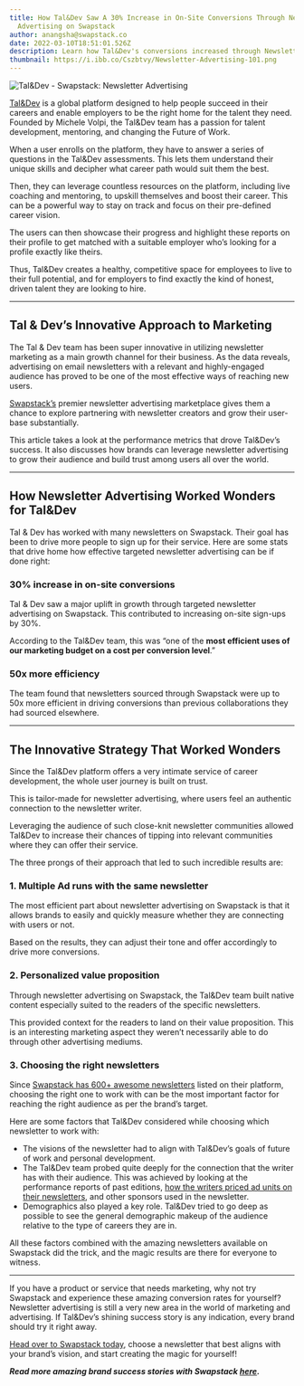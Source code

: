 ```yaml
---
title: How Tal&Dev Saw A 30% Increase in On-Site Conversions Through Newsletter
  Advertising on Swapstack
author: anangsha@swapstack.co
date: 2022-03-10T18:51:01.526Z
description: Learn how Tal&Dev's conversions increased through Newsletter Advertising.
thumbnail: https://i.ibb.co/Cszbtvy/Newsletter-Advertising-101.png
---
```

![Tal&Dev - Swapstack: Newsletter Advertising](https://i.ibb.co/Cszbtvy/Newsletter-Advertising-101.png "Tal&Dev - Swapstack: Newsletter Advertising")

[Tal&Dev](https://www.talanddev.com/) is a global platform designed to help people succeed in their careers and enable employers to be the right home for the talent they need. Founded by Michele Volpi, the Tal&Dev team has a passion for talent development, mentoring, and changing the Future of Work.

When a user enrolls on the platform, they have to answer a series of questions in the Tal&Dev assessments. This lets them understand their unique skills and decipher what career path would suit them the best.

Then, they can leverage countless resources on the platform, including live coaching and mentoring, to upskill themselves and boost their career. This can be a powerful way to stay on track and focus on their pre-defined career vision.

The users can then showcase their progress and highlight these reports on their profile to get matched with a suitable employer who’s looking for a profile exactly like theirs.

Thus, Tal&Dev creates a healthy, competitive space for employees to live to their full potential, and for employers to find exactly the kind of honest, driven talent they are looking to hire.

- - -

## Tal & Dev’s Innovative Approach to Marketing

The Tal & Dev team has been super innovative in utilizing newsletter marketing as a main growth channel for their business. As the data reveals, advertising on email newsletters with a relevant and highly-engaged audience has proved to be one of the most effective ways of reaching new users.

[Swapstack’s](https://swapstack.co/?utm_source=video&utm_medium=Youtube&utm_campaign=Anangsha) premier newsletter advertising marketplace gives them a chance to explore partnering with newsletter creators and grow their user-base substantially.

This article takes a look at the performance metrics that drove Tal&Dev’s success. It also discusses how brands can leverage newsletter advertising to grow their audience and build trust among users all over the world.

- - -

## **How Newsletter Advertising Worked Wonders for Tal&Dev**

Tal & Dev has worked with many newsletters on Swapstack. Their goal has been to drive more people to sign up for their service. Here are some stats that drive home how effective targeted newsletter advertising can be if done right:

### **30% increase in on-site conversions**

Tal & Dev saw a major uplift in growth through targeted newsletter advertising on Swapstack. This contributed to increasing on-site sign-ups by 30%.

According to the Tal&Dev team, this was “one of the **most efficient uses of our marketing budget on a cost per conversion level**.”

### **50x more efficiency**

The team found that newsletters sourced through Swapstack were up to 50x more efficient in driving conversions than previous collaborations they had sourced elsewhere.

- - -

## The Innovative Strategy That Worked Wonders

Since the Tal&Dev platform offers a very intimate service of career development, the whole user journey is built on trust.

This is tailor-made for newsletter advertising, where users feel an authentic connection to the newsletter writer.

Leveraging the audience of such close-knit newsletter communities allowed Tal&Dev to increase their chances of tipping into relevant communities where they can offer their service.

The three prongs of their approach that led to such incredible results are:

### 1. Multiple Ad runs with the same newsletter

The most efficient part about newsletter advertising on Swapstack is that it allows brands to easily and quickly measure whether they are connecting with users or not.

Based on the results, they can adjust their tone and offer accordingly to drive more conversions.

### 2. Personalized value proposition

Through newsletter advertising on Swapstack, the Tal&Dev team built native content especially suited to the readers of the specific newsletters.

This provided context for the readers to land on their value proposition. This is an interesting marketing aspect they weren’t necessarily able to do through other advertising mediums.

### **3. Choosing the right newsletters**

Since [Swapstack has 600+ awesome newsletters](https://airtable.com/shrtCPo1ddGmoXhV7) listed on their platform, choosing the right one to work with can be the most important factor for reaching the right audience as per the brand’s target.

Here are some factors that Tal&Dev considered while choosing which newsletter to work with:

* The visions of the newsletter had to align with Tal&Dev’s goals of future of work and personal development.
* The Tal&Dev team probed quite deeply for the connection that the writer has with their audience. This was achieved by looking at the performance reports of past editions, [how the writers priced ad units on their newsletters](https://swapstack.co/newsletter-ad-units-101/), and other sponsors used in the newsletter.
* Demographics also played a key role. Tal&Dev tried to go deep as possible to see the general demographic makeup of the audience relative to the type of careers they are in.

All these factors combined with the amazing newsletters available on Swapstack did the trick, and the magic results are there for everyone to witness.

- - -

If you have a product or service that needs marketing, why not try Swapstack and experience these amazing conversion rates for yourself? Newsletter advertising is still a very new area in the world of marketing and advertising. If Tal&Dev’s shining success story is any indication, every brand should try it right away.

[Head over to Swapstack today](https://swapstack.co/?utm_source=video&utm_medium=Youtube&utm_campaign=Anangsha), choose a newsletter that best aligns with your brand’s vision, and start creating the magic for yourself!

***Read more amazing brand success stories with Swapstack [here](https://swapstack.co/how-1440-media-drove-15-000-new-subscribers-through-newsletter-advertising-on-swapstack).***